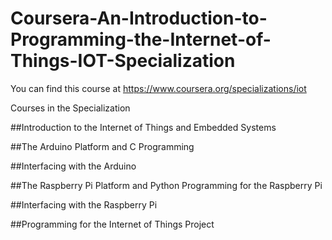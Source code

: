 # Coursera-An-Introduction-to-Programming-the-Internet-of-Things-IOT-Specialization
You can find this course at https://www.coursera.org/specializations/iot


Courses in the Specialization

##Introduction to the Internet of Things and Embedded Systems

##The Arduino Platform and C Programming

##Interfacing with the Arduino

##The Raspberry Pi Platform and Python Programming for the Raspberry Pi

##Interfacing with the Raspberry Pi

##Programming for the Internet of Things Project
